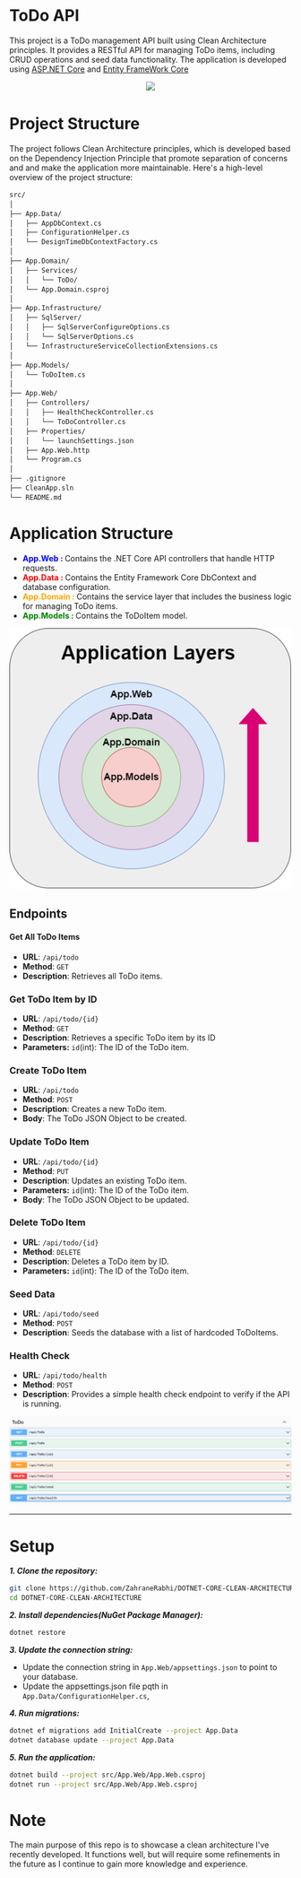 # ToDo API

This project is a ToDo management API built using Clean Architecture principles. It provides a RESTful API for managing ToDo items, including CRUD operations and seed data functionality. The application is developed using [ASP.NET Core](https://dotnet.microsoft.com/en-us/apps/aspnet) and [Entity FrameWork Core](https://learn.microsoft.com/en-us/aspnet/entity-framework)

<p align="center">
<img src="https://github.com/dotnet/brand/blob/main/logo/dotnet-logo.png?raw=true"
width="200" />
</p>

# Project Structure
The project follows Clean Architecture principles, which is developed based on the Dependency Injection Principle that promote separation of concerns and and make the application more maintainable. Here's a high-level overview of the project structure:

```Bash
src/
│
├── App.Data/ 
│   ├── AppDbContext.cs
│   ├── ConfigurationHelper.cs
│   └── DesignTimeDbContextFactory.cs
│
├── App.Domain/
│   ├── Services/
│   │   └── ToDo/
│   └── App.Domain.csproj
│
├── App.Infrastructure/
│   ├── SqlServer/
│   │   ├── SqlServerConfigureOptions.cs
│   │   └── SqlServerOptions.cs
│   └── InfrastructureServiceCollectionExtensions.cs
│
├── App.Models/
│   └── ToDoItem.cs
│
├── App.Web/
│   ├── Controllers/
│   │   ├── HealthCheckController.cs
│   │   └── ToDoController.cs
│   ├── Properties/
│   │   └── launchSettings.json
│   ├── App.Web.http
│   └── Program.cs
│
├── .gitignore
├── CleanApp.sln
└── README.md
```

# Application Structure
- **<font color='blue'> App.Web : </font>** Contains the .NET Core API controllers that handle HTTP requests.
- **<font color='red'>App.Data : </font>** Contains the Entity Framework Core DbContext and database configuration.
- **<font color='orange'>App.Domain : </font>** Contains the service layer that includes the business logic for managing ToDo items.
- **<font color='green'>App.Models : </font>** Contains the ToDoItem model. 

<p align="center">
<img src="docs/ApplicationLayers.png" />
</p>

## Endpoints

#### Get All ToDo Items

- **URL**: `/api/todo`
- **Method**: `GET`
- **Description**: Retrieves all ToDo items.

### Get ToDo Item by ID

- **URL**: `/api/todo/{id}`
- **Method**: `GET`
- **Description**: Retrieves a specific ToDo item by its ID
- **Parameters:** `id`(int): The ID of the ToDo item.

### Create ToDo Item

- **URL**: `/api/todo`
- **Method**: `POST`
- **Description**: Creates a new ToDo item.
- **Body**: The ToDo JSON Object to be created.
  
### Update ToDo Item

- **URL**: `/api/todo/{id}`
- **Method**: `PUT`
- **Description**: Updates an existing ToDo item.
- **Parameters:** `id`(int): The ID of the ToDo item.
- **Body**: The ToDo JSON Object to be updated.

### Delete ToDo Item

- **URL**: `/api/todo/{id}`
- **Method**: `DELETE`
- **Description**: Deletes a ToDo item by ID.
- **Parameters:** `id`(int): The ID of the ToDo item.


### Seed Data

- **URL**: `/api/todo/seed`
- **Method**: `POST`
- **Description**: Seeds the database with a list of hardcoded ToDoItems.

### Health Check
- **URL**: `/api/todo/health`
- **Method**: `POST`
- **Description**: Provides a simple health check endpoint to verify if the API is running.

![Swagger Endpoints](docs/SwaggerEndPoints.png)

--- 

# Setup
***1. Clone the repository:*** 
```bash
git clone https://github.com/ZahraneRabhi/DOTNET-CORE-CLEAN-ARCHITECTURE.git
cd DOTNET-CORE-CLEAN-ARCHITECTURE
```

***2. Install dependencies(NuGet Package Manager):*** 
```bash
dotnet restore
```

***3. Update the connection string:*** 

- Update the connection string in ```App.Web/appsettings.json``` to point to your database.
-  Update the appsettings.json file pqth in ```App.Data/ConfigurationHelper.cs```,

***4. Run migrations:*** 
```bash
dotnet ef migrations add InitialCreate --project App.Data
dotnet database update --project App.Data
```
***5. Run the application:*** 
```bash
dotnet build --project src/App.Web/App.Web.csproj
dotnet run --project src/App.Web/App.Web.csproj
```

# Note
The main purpose of this repo is to showcase a clean architecture I've recently developed. It functions well, but will require some refinements in the future as I continue to gain more knowledge and experience.